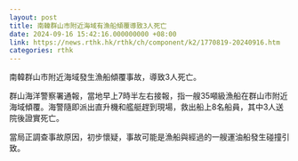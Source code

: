 ```yaml
---
layout: post
title: 南韓群山市附近海域有漁船傾覆導致3人死亡
date: 2024-09-16 15:42:16.000000000 +08:00
link: https://news.rthk.hk/rthk/ch/component/k2/1770819-20240916.htm
categories: rthk
---
```


南韓群山市附近海域發生漁船傾覆事故，導致3人死亡。

群山海洋警察署通報，當地早上7時半左右接報，指一艘35噸級漁船在群山市附近海域傾覆。海警隨即派出直升機和艦艇趕到現場，救出船上8名船員，其中3人送院後證實死亡。

當局正調查事故原因，初步懷疑，事故可能是漁船與經過的一艘運油船發生碰撞引致。
